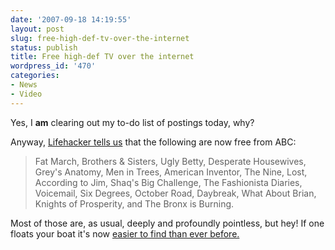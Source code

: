 ```yaml
---
date: '2007-09-18 14:19:55'
layout: post
slug: free-high-def-tv-over-the-internet
status: publish
title: Free high-def TV over the internet
wordpress_id: '470'
categories:
- News
- Video
---
```


Yes, I **am** clearing out my to-do list of postings today, why?

Anyway, [Lifehacker tells us](http://lifehacker.com/software/television/abc-streams-full+length-episodes-in-high-def-287561.php) that the following are now free from ABC:


> Fat March, Brothers & Sisters, Ugly Betty, Desperate Housewives, Grey's Anatomy, Men in Trees, American Inventor, The Nine, Lost, According to Jim, Shaq's Big Challenge, The Fashionista Diaries, Voicemail, Six Degrees, October Road, Daybreak, What About Brian, Knights of Prosperity, and The Bronx is Burning.


Most of those are, as usual, deeply and profoundly pointless, but hey! If one floats your boat it's now [easier to find than ever before.](http://lifehacker.com/software/television/abc-streams-full+length-episodes-in-high-def-287561.php)
